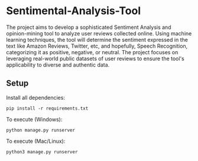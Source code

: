 # Sentimental-Analysis-Tool
The project aims to develop a sophisticated Sentiment Analysis and opinion-mining tool to analyze user reviews collected online. Using machine learning techniques, the tool will determine the sentiment expressed in the text like Amazon Reviews, Twitter, etc, and hopefully, Speech Recognition, categorizing it as positive, negative, or neutral. The project focuses on leveraging real-world public datasets of user reviews to ensure the tool's applicability to diverse and authentic data.

## Setup

Install all dependencies: 
```
pip install -r requirements.txt
```

To execute (Windows): 
```
python manage.py runserver
```

To execute (Mac/Linux): 
```
python3 manage.py runserver
```

